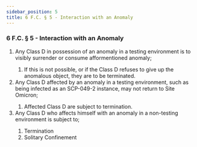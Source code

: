 ```yaml
---
sidebar_position: 5
title: 6 F.C. § 5 - Interaction with an Anomaly
---
```


<h3 id="FC6.5">6 F.C. § 5 - Interaction with an Anomaly</h3>
<ol>
	<li>Any Class D in possession of an anomaly in a testing environment is to visibly surrender or consume afformentioned anomaly;</li>
	<ol style={{'list-style' : 'lower-alpha'}}>
		<li>If this is not possible, or if the Class D refuses to give up the anomalous object, they are to be terminated.</li>
	</ol>
	<li>Any Class D affected by an anomaly in a testing environment, such as being infected as an SCP-049-2 instance, may not return to Site Omicron;</li>
	<ol style={{'list-style' : 'lower-alpha'}}>
		<li>Affected Class D are subject to termination.</li>
	</ol>
	<li>Any Class D who affects himself with an anomaly in a non-testing environment is subject to;</li>
	<ol style={{'list-style' : 'lower-alpha'}}>
		<li>Termination</li>
		<li>Solitary Confinement</li>
	</ol>
</ol>